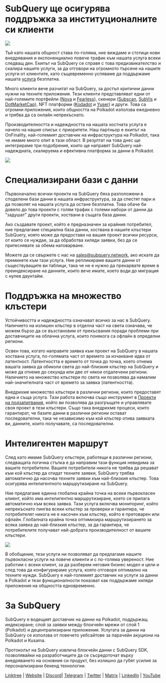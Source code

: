 # SubQuery ще осигурява поддръжка за институционалните си клиенти

![](https://miro.medium.com/max/1400/1*z_StqAT5KeaxQLBCm-xpRQ.jpeg)

Тъй като нашата общност става по-голяма, ние виждаме и стотици нови внедрявания и експоненциално повече трафик към нашата услуга всеки следващ ден. Екипът на SubQuery се справя с това предизвикателство и скалира нашите услуги, за да отговори на огромното търсене на нашите услуги от клиентите, като същевременно успяваме да поддържаме нашата [услуга](https://projects.subquery.network/) безплатна.

Много клиенти вече разчитат на SubQuery, за достъп критични данни нужни на техните приложения. Тези клиенти представляват едни от най-големите портфейли ([Nova](https://novawallet.io/) и [Fearless](https://fearlesswallet.io/)), скенери ([Subscan](https://www.subscan.io/), [SubVis](https://www.subvis.io/) и [DotMarketCap](https://www.dotmarketcap.com/)), NFT платформи ([Kodadot](https://kodadot.xyz/) и [Yuser](https://yuser.co/)) и други. Това са огромни приложения, които общността на Polkadot използва ежедневно и трябва да са онлайн непрекъснато.

Производителността и надеждността на нашата хостната услуга е начело на нашия списък с приоритети. Наш партньор е екипът на OnFinality, най-големият доставчик на инфраструктура на Polkadot, така че имаме много опит в тази област. В резултат на това днес ще интегрираме три подобрения, които ще направят SubQuery най-надеждната, скалируема и ефективна платформа за данни в Polkadot.

![](https://miro.medium.com/max/1200/1*QckhJzjQqw9czpBMRhXgXQ.gif)

# Специализирани бази с данни

Първоначално всички проекти на SubQuery бяха разположени в споделени бази данни в нашата инфраструктура, за да спестят пари и да позволят на нашата услуга да остане безплатна. Това обаче би довело до това проекти с голям трафик с големи набори от данни да "задушат" други проекти, хоствани в същата база данни.

Ако създавате проект, който е предназначен за крайния потребител, ние предлагаме специална база данни, хоствана в нашите клъстери SubQuery, която може да предостави на вашия проект всички ресурси, от които се нуждае, за да обработва хиляди заявки, без да се притеснявате за обема натоварване.

Можете да се свържете с нас на sales@subquery.network, ако искате да преминете към тази услуга. Ние репликираме вашите данни от съществуващите ви таблици, така че не е нужно да прекарвате време в преиндексиране на данните, които вече имате, което води до миграция с нулев даунтайм.

# Поддръжка на множество клъстери

Устойчивостта и надеждността означават всичко за нас в SubQuery. Наличието на излишен клъстер в отделна част на света означава, че можем бързо да се възстановим от прекъсвания поради проблеми при доставчиците на облачна услуга, които понякога са офлайн в определни региони.

Освен това, когато направите заявка към проект на SubQuery в нашата хоствана услуга, по-голямата част от времето за изчакване идва от латентност. Латентността е времето от точка до точка, което отнема вашата заявка да обиколи света до най-близкия клъстер на SubQuery и може да отнеме до секунда или две от някои отдалечени региони. Наличието на множество клъстери по света ни позволява да намалим най-значителната част от времето за заявка (латентността).

Внедрихме множество клъстери в различни региони, които предоставят една и съща услуга. Тази работа включва също инструмент в [Проекти на подзапитвания](https://project.subquery.network/), който ви позволява да разгръщате и управлявате своя проект в тези клъстери. Също така внедрихме процеси, които гарантират, че базите данни в различни региони остават последователни, така че независимо към кой клъстер отива заявката ви, данните, които получавате, са последователни.

# Интелигентен маршрут

След като имаме SubQuery клъстери, работещи в различни региони, следващата логична стъпка е да направим тази функция невидима за вашите потребители. Вашите потребители никога не трябва да решават към кой клъстер да отидат техните заявки, SubQuery трябва автоматично да насочва техните заявки към най-близкия клъстер. Това осигурява интелигентното маршрутизиране на SubQuery.

Ние предлагаме единна глобална крайна точка на всеки първокласен клиент, който има интелигентно маршрутизиране, което се прилага автоматично към всяка заявка. Тази услуга включва мониторинг, който непрекъснато пингва всеки клъстер за проверки и гарантира, че потребителят никога не е насочен към клъстер, който е претоварен или офлайн. Глобалната крайна точка оптимизира маршрутизирането за всяка заявка до най-близкия клъстер, за да гарантира, че потребителите получават най-добрата производителност от вашите клъстери.

![](https://miro.medium.com/max/1000/0*DNXDiABzli0et1MU)

В обобщение, тези услуги ни позволяват да предлагаме нашите първокласни услуги на повече клиенти и с по-голяма увереност. Ние работим с всеки клиент, за да разберем неговия бизнес модел и цели и след това да конфигурираме услуга, която отговоря оптимално на техните нужди. SubQuery е най-големият доставчик на услуги за данни в Polkadot и тези функционалности показват как поддържаме хиляди приложения на общността едновременно.

# За SubQuery

SubQuery е водещият доставчик на данни на Polkadot, поддържащ индексиране; слой за заявки между блокчейн мрежи от слой 1 (Polkadot) и децентрализирани приложения. Услугата за данни на SubQuery се използва от повечето уебсайтове за парачейн акуциони на Polkadot и Kusama.

Протоколът на SubQuery извлича блокчейн данни с SubQuery SDK, позволявайки на разработчиците да се съсредоточат върху внедряването на основния си продукт, без излишно да губят усилия за персонализирани бекенд технологии.

[Linktree](https://linktr.ee/subquerynetwork) | [Website](https://subquery.network/) | [Discord](https://discord.com/invite/78zg8aBSMG)| [Telegram](https://t.me/subquerynetwork) | [Twitter](https://twitter.com/subquerynetwork) | [Matrix](https://matrix.to/#/#subquery:matrix.org) | [LinkedIn](https://www.linkedin.com/company/subquery) | [YouTube](https://www.youtube.com/channel/UCi1a6NUUjegcLHDFLr7CqLw)
